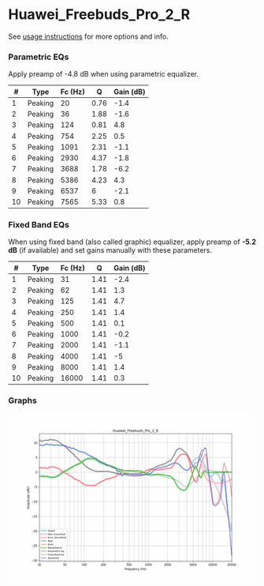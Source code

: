 # Huawei_Freebuds_Pro_2_R
See [usage instructions](https://github.com/jaakkopasanen/AutoEq#usage) for more options and info.

### Parametric EQs
Apply preamp of -4.8 dB when using parametric equalizer.

|   # | Type    |   Fc (Hz) |    Q |   Gain (dB) |
|-----|---------|-----------|------|-------------|
|   1 | Peaking |        20 | 0.76 |        -1.4 |
|   2 | Peaking |        36 | 1.88 |        -1.6 |
|   3 | Peaking |       124 | 0.81 |         4.8 |
|   4 | Peaking |       754 | 2.25 |         0.5 |
|   5 | Peaking |      1091 | 2.31 |        -1.1 |
|   6 | Peaking |      2930 | 4.37 |        -1.8 |
|   7 | Peaking |      3688 | 1.78 |        -6.2 |
|   8 | Peaking |      5386 | 4.23 |         4.3 |
|   9 | Peaking |      6537 | 6    |        -2.1 |
|  10 | Peaking |      7565 | 5.33 |         0.8 |

### Fixed Band EQs
When using fixed band (also called graphic) equalizer, apply preamp of **-5.2 dB** (if available) and set gains manually with these parameters.

|   # | Type    |   Fc (Hz) |    Q |   Gain (dB) |
|-----|---------|-----------|------|-------------|
|   1 | Peaking |        31 | 1.41 |        -2.4 |
|   2 | Peaking |        62 | 1.41 |         1.3 |
|   3 | Peaking |       125 | 1.41 |         4.7 |
|   4 | Peaking |       250 | 1.41 |         1.4 |
|   5 | Peaking |       500 | 1.41 |         0.1 |
|   6 | Peaking |      1000 | 1.41 |        -0.2 |
|   7 | Peaking |      2000 | 1.41 |        -1.1 |
|   8 | Peaking |      4000 | 1.41 |        -5   |
|   9 | Peaking |      8000 | 1.41 |         1.4 |
|  10 | Peaking |     16000 | 1.41 |         0.3 |

### Graphs
![](./Huawei_Freebuds_Pro_2_R.png)
